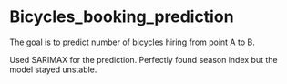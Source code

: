# Bicycles_booking_prediction
The goal is to predict number of bicycles hiring from point A to B.

Used SARIMAX for the prediction. 
Perfectly found season index but the model stayed unstable. 
